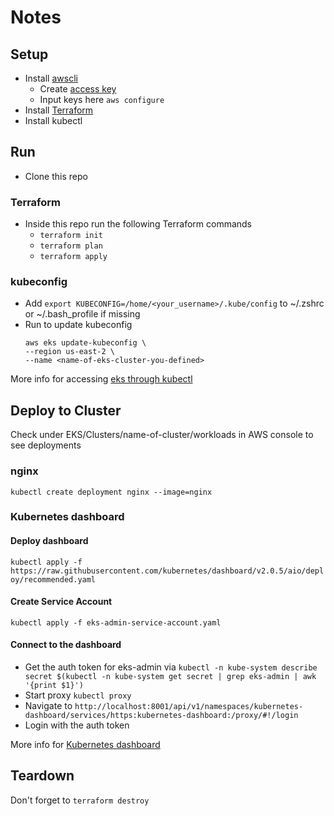 # Notes

## Setup
- Install [awscli][]
  - Create [access key]
  - Input keys here `aws configure` 
- Install [Terraform][]
- Install kubectl

## Run 
- Clone this repo 
### Terraform
- Inside this repo run the following Terraform commands
  - `terraform init` 
  - `terraform plan` 
  - `terraform apply` 

### kubeconfig
- Add `export KUBECONFIG=/home/<your_username>/.kube/config` to ~/.zshrc or ~/.bash_profile if missing
- Run to update kubeconfig
  ```
  aws eks update-kubeconfig \
  --region us-east-2 \
  --name <name-of-eks-cluster-you-defined>
  ```
More info for accessing [eks through kubectl][]

## Deploy to Cluster
Check under EKS/Clusters/name-of-cluster/workloads in AWS console to see deployments
### nginx
`kubectl create deployment nginx --image=nginx`
### Kubernetes dashboard
#### Deploy dashboard
`kubectl apply -f https://raw.githubusercontent.com/kubernetes/dashboard/v2.0.5/aio/deploy/recommended.yaml`
#### Create Service Account 
`kubectl apply -f eks-admin-service-account.yaml`
#### Connect to the dashboard
- Get the auth token for eks-admin via 
`kubectl -n kube-system describe secret $(kubectl -n kube-system get secret | grep eks-admin | awk '{print $1}')`
- Start proxy `kubectl proxy`
- Navigate to `http://localhost:8001/api/v1/namespaces/kubernetes-dashboard/services/https:kubernetes-dashboard:/proxy/#!/login`
- Login with the auth token


More info for [Kubernetes dashboard][]

## Teardown
Don't forget to 
`terraform destroy`

[awscli]: https://docs.aws.amazon.com/cli/latest/userguide/install-cliv2-linux.html
[access key]: https://console.aws.amazon.com/iam/home?#/security_credentials
[Terraform]: https://learn.hashicorp.com/tutorials/terraform/install-cli
[eks through kubectl]: https://docs.aws.amazon.com/eks/latest/userguide/getting-started-console.html#eks-configure-kubectl
[Kubernetes dashboard]: https://docs.aws.amazon.com/eks/latest/userguide/dashboard-tutorial.html